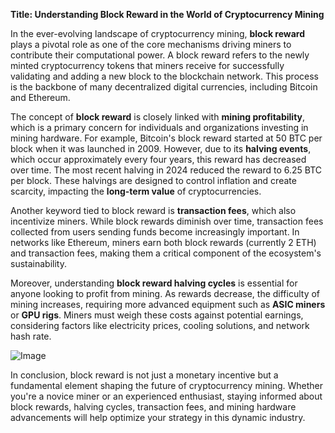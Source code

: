**Title: Understanding Block Reward in the World of Cryptocurrency Mining**

In the ever-evolving landscape of cryptocurrency mining, **block reward** plays a pivotal role as one of the core mechanisms driving miners to contribute their computational power. A block reward refers to the newly minted cryptocurrency tokens that miners receive for successfully validating and adding a new block to the blockchain network. This process is the backbone of many decentralized digital currencies, including Bitcoin and Ethereum.

The concept of **block reward** is closely linked with **mining profitability**, which is a primary concern for individuals and organizations investing in mining hardware. For example, Bitcoin's block reward started at 50 BTC per block when it was launched in 2009. However, due to its **halving events**, which occur approximately every four years, this reward has decreased over time. The most recent halving in 2024 reduced the reward to 6.25 BTC per block. These halvings are designed to control inflation and create scarcity, impacting the **long-term value** of cryptocurrencies.

Another keyword tied to block reward is **transaction fees**, which also incentivize miners. While block rewards diminish over time, transaction fees collected from users sending funds become increasingly important. In networks like Ethereum, miners earn both block rewards (currently 2 ETH) and transaction fees, making them a critical component of the ecosystem's sustainability.

Moreover, understanding **block reward halving cycles** is essential for anyone looking to profit from mining. As rewards decrease, the difficulty of mining increases, requiring more advanced equipment such as **ASIC miners** or **GPU rigs**. Miners must weigh these costs against potential earnings, considering factors like electricity prices, cooling solutions, and network hash rate.

![Image](https://github.com/user-attachments/assets/31692037-0104-4703-abd1-696b6a7dd41b)

In conclusion, block reward is not just a monetary incentive but a fundamental element shaping the future of cryptocurrency mining. Whether you're a novice miner or an experienced enthusiast, staying informed about block rewards, halving cycles, transaction fees, and mining hardware advancements will help optimize your strategy in this dynamic industry.